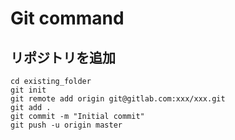 # Git command

## リポジトリを追加

~~~
cd existing_folder
git init
git remote add origin git@gitlab.com:xxx/xxx.git
git add .
git commit -m "Initial commit"
git push -u origin master
~~~

